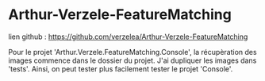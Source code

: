 # Arthur-Verzele-FeatureMatching
lien github : https://github.com/verzelea/Arthur-Verzele-FeatureMatching

Pour le projet 'Arthur.Verzele.FeatureMatching.Console', la récupèration des images commence dans le dossier du projet. J'ai dupliquer les images dans 'tests'. Ainsi, on peut tester plus facilement tester le projet 'Console'.
